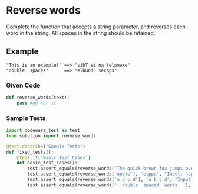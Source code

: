 # Reverse words

Complete the function that accepts a string parameter, and reverses each word in the string. All spaces in the string should be retained.

## Example

```text
"This is an example!" ==> "sihT si na !elpmaxe"
"double  spaces"      ==> "elbuod  secaps"
```

### Given Code

```python
def reverse_words(text):
    pass #go for it
```

### Sample Tests

```python
import codewars_test as test
from solution import reverse_words

@test.describe("Sample Tests")
def fixed_tests():
    @test.it('Basic Test Cases')
    def basic_test_cases():
        test.assert_equals(reverse_words('The quick brown fox jumps over the lazy dog.'), 'ehT kciuq nworb xof spmuj revo eht yzal .god', "Input: 'The quick brown fox jumps over the lazy dog.'")
        test.assert_equals(reverse_words('apple'), 'elppa', "Input: 'apple'")
        test.assert_equals(reverse_words('a b c d'), 'a b c d', "Input: 'a b c d'")
        test.assert_equals(reverse_words('  double  spaced  words  '), '  elbuod  decaps  sdrow  ', "Input: '  double  spaced  words  '")
```
